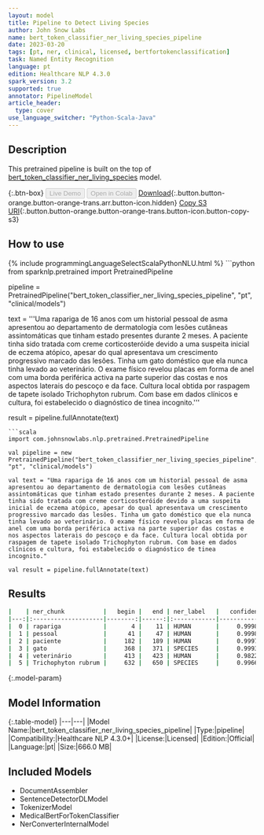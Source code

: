 ```yaml
---
layout: model
title: Pipeline to Detect Living Species
author: John Snow Labs
name: bert_token_classifier_ner_living_species_pipeline
date: 2023-03-20
tags: [pt, ner, clinical, licensed, bertfortokenclassification]
task: Named Entity Recognition
language: pt
edition: Healthcare NLP 4.3.0
spark_version: 3.2
supported: true
annotator: PipelineModel
article_header:
  type: cover
use_language_switcher: "Python-Scala-Java"
---
```


## Description

This pretrained pipeline is built on the top of [bert_token_classifier_ner_living_species](https://nlp.johnsnowlabs.com/2022/06/27/bert_token_classifier_ner_living_species_pt_3_0.html) model.

{:.btn-box}
<button class="button button-orange" disabled>Live Demo</button>
<button class="button button-orange" disabled>Open in Colab</button>
[Download](https://s3.amazonaws.com/auxdata.johnsnowlabs.com/clinical/models/bert_token_classifier_ner_living_species_pipeline_pt_4.3.0_3.2_1679304320046.zip){:.button.button-orange.button-orange-trans.arr.button-icon.hidden}
[Copy S3 URI](s3://auxdata.johnsnowlabs.com/clinical/models/bert_token_classifier_ner_living_species_pipeline_pt_4.3.0_3.2_1679304320046.zip){:.button.button-orange.button-orange-trans.button-icon.button-copy-s3}

## How to use



<div class="tabs-box" markdown="1">
{% include programmingLanguageSelectScalaPythonNLU.html %}
```python
from sparknlp.pretrained import PretrainedPipeline

pipeline = PretrainedPipeline("bert_token_classifier_ner_living_species_pipeline", "pt", "clinical/models")

text = '''Uma rapariga de 16 anos com um historial pessoal de asma apresentou ao departamento de dermatologia com lesões cutâneas assintomáticas que tinham estado presentes durante 2 meses. A paciente tinha sido tratada com creme corticosteróide devido a uma suspeita inicial de eczema atópico, apesar do qual apresentava um crescimento progressivo marcado das lesões. Tinha um gato doméstico que ela nunca tinha levado ao veterinário. O exame físico revelou placas em forma de anel com uma borda periférica activa na parte superior das costas e nos aspectos laterais do pescoço e da face. Cultura local obtida por raspagem de tapete isolado Trichophyton rubrum. Com base em dados clínicos e cultura, foi estabelecido o diagnóstico de tinea incognito.'''

result = pipeline.fullAnnotate(text)
```
```scala
import com.johnsnowlabs.nlp.pretrained.PretrainedPipeline

val pipeline = new PretrainedPipeline("bert_token_classifier_ner_living_species_pipeline", "pt", "clinical/models")

val text = "Uma rapariga de 16 anos com um historial pessoal de asma apresentou ao departamento de dermatologia com lesões cutâneas assintomáticas que tinham estado presentes durante 2 meses. A paciente tinha sido tratada com creme corticosteróide devido a uma suspeita inicial de eczema atópico, apesar do qual apresentava um crescimento progressivo marcado das lesões. Tinha um gato doméstico que ela nunca tinha levado ao veterinário. O exame físico revelou placas em forma de anel com uma borda periférica activa na parte superior das costas e nos aspectos laterais do pescoço e da face. Cultura local obtida por raspagem de tapete isolado Trichophyton rubrum. Com base em dados clínicos e cultura, foi estabelecido o diagnóstico de tinea incognito."

val result = pipeline.fullAnnotate(text)
```
</div>

## Results

```bash
|    | ner_chunk           |   begin |   end | ner_label   |   confidence |
|---:|:--------------------|--------:|------:|:------------|-------------:|
|  0 | rapariga            |       4 |    11 | HUMAN       |     0.999888 |
|  1 | pessoal             |      41 |    47 | HUMAN       |     0.99987  |
|  2 | paciente            |     182 |   189 | HUMAN       |     0.999731 |
|  3 | gato                |     368 |   371 | SPECIES     |     0.999365 |
|  4 | veterinário         |     413 |   423 | HUMAN       |     0.982236 |
|  5 | Trichophyton rubrum |     632 |   650 | SPECIES     |     0.996602 |
```

{:.model-param}
## Model Information

{:.table-model}
|---|---|
|Model Name:|bert_token_classifier_ner_living_species_pipeline|
|Type:|pipeline|
|Compatibility:|Healthcare NLP 4.3.0+|
|License:|Licensed|
|Edition:|Official|
|Language:|pt|
|Size:|666.0 MB|

## Included Models

- DocumentAssembler
- SentenceDetectorDLModel
- TokenizerModel
- MedicalBertForTokenClassifier
- NerConverterInternalModel